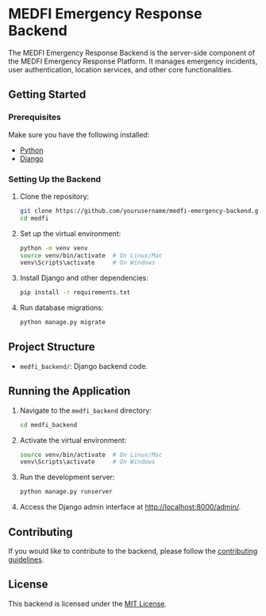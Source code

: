 # MEDFI Emergency Response Backend

The MEDFI Emergency Response Backend is the server-side component of the MEDFI Emergency Response Platform. It manages emergency incidents, user authentication, location services, and other core functionalities.

## Getting Started

### Prerequisites

Make sure you have the following installed:

- [Python](https://www.python.org/downloads/)
- [Django](https://www.djangoproject.com/)

### Setting Up the Backend

1. Clone the repository:

    ```bash
    git clone https://github.com/yourusername/medfi-emergency-backend.git
    cd medfi
    ```

2. Set up the virtual environment:

    ```bash
    python -m venv venv
    source venv/bin/activate  # On Linux/Mac
    venv\Scripts\activate     # On Windows
    ```

3. Install Django and other dependencies:

    ```bash
    pip install -r requirements.txt
    ```

4. Run database migrations:

    ```bash
    python manage.py migrate
    ```

## Project Structure

- `medfi_backend/`: Django backend code.

## Running the Application

1. Navigate to the `medfi_backend` directory:

    ```bash
    cd medfi_backend
    ```

2. Activate the virtual environment:

    ```bash
    source venv/bin/activate  # On Linux/Mac
    venv\Scripts\activate     # On Windows
    ```

3. Run the development server:

    ```bash
    python manage.py runserver
    ```

4. Access the Django admin interface at [http://localhost:8000/admin/](http://localhost:8000/admin/).

## Contributing

If you would like to contribute to the backend, please follow the [contributing guidelines](CONTRIBUTING.md).

## License

This backend is licensed under the [MIT License](LICENSE).
